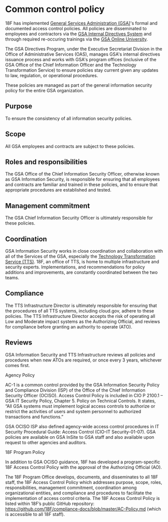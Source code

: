 # Common control policy

18F has implemented [General Services Administration (GSA)](http://www.gsa.gov)'s formal and documented access control policies. All policies are disseminated to employees and contractors via the [GSA Internal Directives System](http://www.gsa.gov/portal/directives) and through required re-occuring trainings via the [GSA Online University](https://gsaolu.gsa.gov).

The GSA Directives Program, under the Executive Secretariat Division in the Office of Administrative Services (OAS), manages GSA's internal directives issuance process and works with GSA's program offices (inclusive of the GSA Office of the Chief Information Officer and the Technology Transformation Service) to ensure policies stay current given any updates to law, regulation, or operational procedures.

These policies are managed as part of the general information security policy for the entire GSA organization.

## Purpose

To ensure the consistency of all information security policies.

## Scope

All GSA employees and contracts are subject to these policies.

## Roles and responsibilities

The GSA Office of the Chief Information Security Officer, otherwise known as GSA Information Security, is responsible for ensuring that all employees and contracts are familiar and trained in these policies, and to ensure that appropriate procedures are established and tested. 

## Management commitment

The GSA Chief Information Security Officer is ultimately responsible for these policies. 

## Coordination 

GSA Information Security works in close coordination and collaboration with all of the Services of the GSA, especially the [Technology Transformation Service (TTS)](https://www.gsa.gov/tts). 18F, an office of TTS, is home to multiple infrastructure and security experts. Implementations, and recommendations for policy additions and improvements, are constantly coordinated between the two teams. 

## Compliance

The TTS Infrastructure Director is ultimately responsible for ensuring that the procedures of all TTS systems, including cloud.gov, adhere to these policies. The TTS Infrastructure Director accepts the risk of operating all Low and Moderate impact systems as the Authorizing Official, and reviews for compliance before granting an authority to operate (ATO).	

## Reviews

GSA Information Security and TTS Infrastructure reviews all policies and procedures when new ATOs are required, or once every 3 years, whichever comes first.


Agency Policy

AC-1 is a common control provided by the GSA Information Security Policy and Compliance Division (ISP) of the Office of the Chief Information Security Officer (OCISO). Access Control Policy is included in CIO P 2100.1 – GSA IT Security Policy, Chapter 5. Policy on Technical Controls.  It states, “All GSA systems must implement logical access controls to authorize or restrict the activities of users and system personnel to authorized transactions and functions.”

GSA OCISO ISP also defined agency-wide access control procedures in IT Security Procedural Guide: Access Control (CIO-IT Security-01-07). GSA policies are available on GSA InSite to GSA staff and also available upon request to other agencies and auditors.

18F Program Policy

In addition to GSA OCISO guidance, 18F has developed a program-specific 18F Access Control Policy with the approval of the Authorizing Official (AO).

The 18F Program Office develops, documents, and disseminates to all 18F staff, the 18F Access Control Policy which addresses purpose, scope, roles, responsibilities, management commitment, coordination among organizational entities, and compliance and procedures to facilitate the implementation of access control criteria. The 18F Access Control Policy is listed within 18F’s public GitHub repository: https://github.com/18F/compliance-docs/blob/master/AC-Policy.md (which is accessible to all 18F staff).
